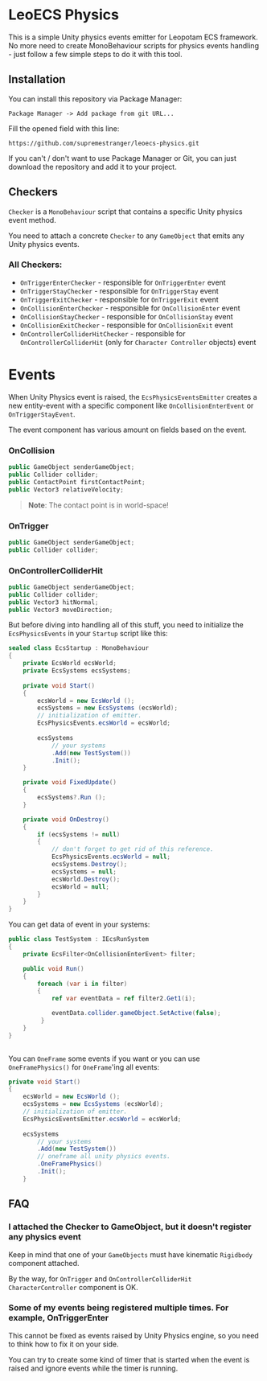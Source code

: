 # LeoECS Physics
This is a simple Unity physics events emitter for Leopotam ECS framework.
No more need to create MonoBehaviour scripts for physics events handling - just follow a few simple steps to do it with this tool.

## Installation
You can install this repository via Package Manager:

`Package Manager -> Add package from git URL...`

Fill the opened field with this line:
```
https://github.com/supremestranger/leoecs-physics.git
```

If you can't / don't want to use Package Manager or Git, you can just download the repository and add it to your project.

## Checkers
`Checker` is a `MonoBehaviour` script that contains a specific Unity physics event method.

You need to attach a concrete `Checker` to any `GameObject` that emits any Unity physics events.

### All Checkers:
* `OnTriggerEnterChecker` - responsible for `OnTriggerEnter` event
* `OnTriggerStayChecker` - responsible for `OnTriggerStay` event
* `OnTriggerExitChecker` - responsible for `OnTriggerExit` event
* `OnCollisionEnterChecker` - responsible for `OnCollisionEnter` event
* `OnCollisionStayChecker` - responsible for `OnCollisionStay` event
* `OnCollisionExitChecker` - responsible for `OnCollisionExit` event
* `OnControllerColliderHitChecker` - responsible for `OnControllerColliderHit` (only for `Character Controller` objects) event

# Events
When Unity Physics event is raised, the `EcsPhysicsEventsEmitter` creates a new entity-event with a specific component like `OnCollisionEnterEvent` or `OnTriggerStayEvent`.

The event component has various amount on fields based on the event.

### OnCollision
```csharp
public GameObject senderGameObject;
public Collider collider;
public ContactPoint firstContactPoint;
public Vector3 relativeVelocity;
```
> **Note**: The contact point is in world-space!
### OnTrigger
```csharp
public GameObject senderGameObject;
public Collider collider;
```
### OnControllerColliderHit
```csharp
public GameObject senderGameObject;
public Collider collider;
public Vector3 hitNormal;
public Vector3 moveDirection;
```


But before diving into handling all of this stuff, you need to initialize the `EcsPhysicsEvents` in your `Startup` script like this:

```csharp
sealed class EcsStartup : MonoBehaviour
{
    private EcsWorld ecsWorld;
    private EcsSystems ecsSystems;
        
    private void Start()
    {
        ecsWorld = new EcsWorld ();
        ecsSystems = new EcsSystems (ecsWorld);
        // initialization of emitter.
        EcsPhysicsEvents.ecsWorld = ecsWorld;
            
        ecsSystems
            // your systems
            .Add(new TestSystem())
            .Init();
    }

    private void FixedUpdate()
    {
        ecsSystems?.Run ();
    }

    private void OnDestroy()
    {
        if (ecsSystems != null)
        {
            // don't forget to get rid of this reference.
            EcsPhysicsEvents.ecsWorld = null;
            ecsSystems.Destroy();
            ecsSystems = null;
            ecsWorld.Destroy();
            ecsWorld = null;
        }
    }
}
```

You can get data of event in your systems:

```csharp
public class TestSystem : IEcsRunSystem
{
    private EcsFilter<OnCollisionEnterEvent> filter;

    public void Run()
    {
        foreach (var i in filter)
        {
            ref var eventData = ref filter2.Get1(i);

            eventData.collider.gameObject.SetActive(false);
         }
    }
}
 
```

You can `OneFrame` some events if you want or you can use `OneFramePhysics()` for `OneFrame`'ing all events:
```csharp
private void Start()
{
    ecsWorld = new EcsWorld ();
    ecsSystems = new EcsSystems (ecsWorld);
    // initialization of emitter.
    EcsPhysicsEventsEmitter.ecsWorld = ecsWorld;
            
    ecsSystems
        // your systems
        .Add(new TestSystem())
        // oneframe all unity physics events.
        .OneFramePhysics()
        .Init();
    }
```

## FAQ
### I attached the Checker to GameObject, but it doesn't register any physics event
Keep in mind that one of your `GameObjects` must have kinematic `Rigidbody` component attached.

By the way, for `OnTrigger` and `OnControllerColliderHit` `CharacterController` component is OK.

### Some of my events being registered multiple times. For example, OnTriggerEnter
This cannot be fixed as events raised by Unity Physics engine, so you need to think how to fix it on your side.

You can try to create some kind of timer that is started when the event is raised and ignore events while the timer is running.
